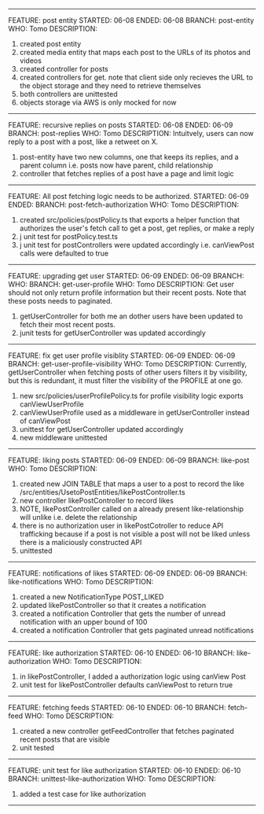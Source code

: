 __________________________________________________________________

FEATURE: post entity
STARTED: 06-08
ENDED: 06-08
BRANCH: post-entity
WHO: Tomo
DESCRIPTION: 
1. created post entity
2. created media entity that maps each post to the URLs of its
photos and videos
3. created controller for posts
4. created controllers for get. note that client side only recieves 
the URL to the object storage and they need to retrieve themselves
5. both controllers are unittested
6. objects storage via AWS is only mocked for now
__________________________________________________________________

FEATURE: recursive replies on posts
STARTED: 06-08
ENDED: 06-09
BRANCH: post-replies
WHO: Tomo
DESCRIPTION:
Intuitvely, users can now reply to a post with a post, like a retweet 
on X.

1. post-entity have two new columns, one that keeps its replies, 
    and a parent column i.e. posts now have parent, child relationship
2. controller that fetches replies of a post have a page and limit 
    logic

__________________________________________________________________


FEATURE: All post fetching logic needs to be authorized.
STARTED: 06-09
ENDED: 
BRANCH: post-fetch-authorization
WHO: Tomo
DESCRIPTION:
1. created src/policies/postPolicy.ts that exports a helper function that
authorizes the user's fetch call to get a post, get replies, or make a reply
2. j unit test for postPolicy.test.ts
3. j unit test for postControllers were updated accordingly i.e. canViewPost
calls were defaulted to true
__________________________________________________________________

FEATURE: upgrading get user 
STARTED: 06-09
ENDED: 06-09
BRANCH:
WHO:
BRANCH: get-user-profile
WHO: Tomo
DESCRIPTION:
Get user should not only return profile information but their recent posts.
Note that these posts needs to paginated.
1. getUserController for both me an dother users have been updated to fetch their most recent posts. 
2. junit tests for getUserController was updated accordingly
__________________________________________________________________

FEATURE: fix get user profile visiblity 
STARTED: 06-09
ENDED: 06-09
BRANCH: get-user-profile-visibility
WHO: Tomo
DESCRIPTION:
Currently,
getUserController when fetching posts of other users filters it by visibility, but this is redundant, it must filter the visibility of the PROFILE at one go.
1. new src/policies/userProfilePolicy.ts for profile visibility logic
exports canViewUserProfile
2. canViewUserProfile used as a middleware in getUserController instead of canViewPost
3. unittest for getUserController updated accordingly
4. new middleware unittested
__________________________________________________________________

FEATURE: liking posts
STARTED: 06-09
ENDED: 06-09
BRANCH: like-post
WHO: Tomo
DESCRIPTION:
1. created new JOIN TABLE that maps a user to a post to record the like /src/entities/UsetoPostEntities/likePostController.ts
2. new controller likePostController to record likes 
3. NOTE, likePostController called on a already present like-relationship will unlike i.e. delete the relationship
4. there is no authorization user in likePostCotroller to reduce API trafficking because
if a post is not visible a post will not be liked unless there is a
maliciously constructed API
5. unittested
__________________________________________________________________

FEATURE: notifications of likes
STARTED: 06-09
ENDED: 06-09
BRANCH: like-notifications
WHO: Tomo
DESCRIPTION:
1. created a new NotificationType POST_LIKED
2. updated likePostController so that it creates a notification
3. created a notification Controller that gets the number of unread notification with an upper bound of 100
4. created a notification Controller that gets paginated unread notifications
__________________________________________________________________

FEATURE: like authorization
STARTED: 06-10
ENDED: 06-10
BRANCH: like-authorization
WHO: Tomo
DESCRIPTION:
1. in likePostController, I added a authorization logic using canView
Post
2. unit test for likePostController defaults canViewPost to return true
__________________________________________________________________

FEATURE: fetching feeds
STARTED: 06-10
ENDED: 06-10
BRANCH: fetch-feed
WHO: Tomo
DESCRIPTION:
1. created a new controller getFeedController that fetches paginated 
recent posts that are visible
2. unit tested
__________________________________________________________________

FEATURE: unit test for like authorization
STARTED: 06-10
ENDED: 06-10
BRANCH: unittest-like-authorization
WHO: Tomo
DESCRIPTION:
1. added a test case for like authorization
__________________________________________________________________